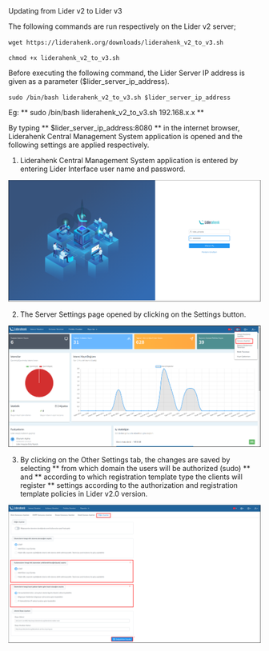 <link href=/lider3.0/assets/style.css rel=stylesheet></link>
Updating from Lider v2 to Lider v3

The following commands are run respectively on the Lider v2 server;

`
wget https://liderahenk.org/downloads/liderahenk_v2_to_v3.sh
`

`
chmod +x liderahenk_v2_to_v3.sh
`

Before executing the following command, the Lider Server IP address is given as a parameter ($lider_server_ip_address).


`
sudo /bin/bash liderahenk_v2_to_v3.sh $lider_server_ip_address
`

Eg: ** sudo /bin/bash liderahenk_v2_to_v3.sh 192.168.x.x **

By typing ** $lider_server_ip_address:8080 ** in the internet browser, Liderahenk Central Management System application is opened and the following settings are applied respectively.

1) Liderahenk Central Management System application is entered by entering Lider Interface user name and password.

[![Liderahenk Login](./images/upgrade-1.png)](./upgrade-1.png)


2) The Server Settings page opened by clicking on the Settings button.

[![Liderahenk Settings](./images/upgrade-2.png)](./upgrade-2.png)

3) By clicking on the Other Settings tab, the changes are saved by selecting ** from which domain the users will be authorized (sudo) ** and ** according to which registration template type the clients will register ** settings according to the authorization and registration template policies in Lider v2.0 version.

[![Liderahenk Other Settings](./images/upgrade-3.png)](./upgrade-3.png)